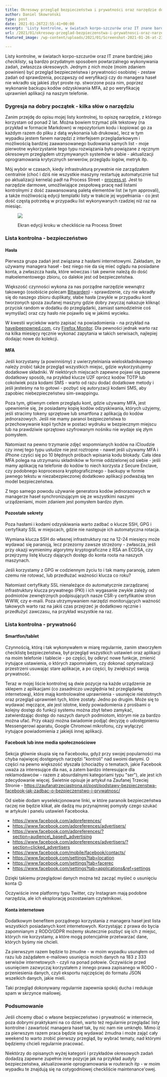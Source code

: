 ```yaml
---
title: Okresowy przegląd bezpieczeństwa i prywatności oraz narzędzie do list kontrolnych – Process Street
author: Daniel Skowroński
type: post
date: 2021-01-26T22:55:41+00:00
excerpt: 'Listy kontrolne, w światach korpo-szczurów oraz IT znane bardziej jako checklisty, są bardzo przydatnym sposobem powtarzalnego wykonywania zadań, zwłaszcza okresowych. Jednym z nich może (moim zdaniem powinien) być przegląd bezpieczeństwa i prywatności osobistej - zestaw zadań od sprawdzenia, począwszy od weryfikacji czy do managera haseł nie wkradło się jakieś zbyt proste np. stworzone poza nim, poprzez wykonanie backupu kodów odzyskiwania MFA, aż po weryfikację uprawnień aplikacji na naszym telefonie.'
url: /2021/01/okresowy-przeglad-bezpieczenstwa-i-prywatnosci-oraz-narzedzie-do-list-kontrolnych-process-street/
featured_image: /wp-content/uploads/2021/01/Screenshot-2021-01-26-at-23.43.50.png

---
```

Listy kontrolne, w światach korpo-szczurów oraz IT znane bardziej jako _checklisty_, są bardzo przydatnym sposobem powtarzalnego wykonywania zadań, zwłaszcza okresowych. Jednym z nich może (moim zdaniem powinien) być przegląd bezpieczeństwa i prywatności osobistej - zestaw zadań od sprawdzenia, począwszy od weryfikacji czy do managera haseł nie wkradło się jakieś zbyt proste np. stworzone poza nim, poprzez wykonanie backupu kodów odzyskiwania MFA, aż po weryfikację uprawnień aplikacji na naszym telefonie.

### Dygresja na dobry początek - kilka słów o narzędziu

Zanim przejdę do opisu mojej listy kontrolnej, to opiszę narzędzie, z którego korzystam od ponad 2 lat. Można bowiem trzymać plik tekstowy (na przykład w formacie Markdown) w repozytorium kodu i kopiować go za każdym razem do pliku z datą wykonania lub drukować, lecz w tym wypadku jestem fanem narzędzi z interfejsem przeglądarkowym i możliwością bardziej zaawansowanego budowania samych list - moje pierwotne wykorzystanie tego typu rozwiązania było powiązane z ręcznym okresowym przeglądem utrzymywanych systemów w labie - aktualizacji oprogramowania krytycznych serwerów, przeglądu logów, metryk itp. 

Mój wybór w czasach, kiedy infrastrukturą prywatnie nie zarządzałem centralnie (choć i dziś nie wszystkie maszyny restartuję automatycznie tuż po aktualizacji kernela) padł na Process Street - [process.st][1]. Jest to narzędzie darmowe, umożliwiające zespołową pracę nad listami kontrolnymi z dość zaawansowaną paletą elementów list (w tym approvali), a także możliwością edycji templatki listy w trakcie jej wypełniania - co jest dość częstą potrzebą w przypadku list wykonywanych rzadziej niż raz na miesiąc.<figure class="wp-block-image size-large">

![](/wp-content/uploads/2021/01/Screenshot-2021-01-26-at-23.40.40-300x179.png)<figcaption>Ekran edycji kroku w checkliście na Process Street</figcaption></figure> 

### Lista kontrolna - bezpieczeństwo

#### Hasła

Pierwsza grupa zadań jest związana z hasłami internetowymi. Zakładam, że używamy managera haseł - bez niego nie da się mieć oglądu na posiadane konta, a zwłaszcza hasła, które wówczas i tak pewnie należą do dość małoelementowego zbioru, co dalekie jest od bezpieczeństwa. 

Większość czynności wykona za nas porządne narzędzie wewnątrz takowego (osobiście polecam [Bitwarden][3]) - sprawdzenie, czy nie wkradły się do naszego zbioru duplikaty, słabe hasła (zwykle w przypadku kont tworzonych spoza zaufanej maszyny gdzie dobry zwyczaj nakazuje kliknąć przycisk random w dodatku do przeglądarki, zamiast samodzielnie coś wymyślać) oraz czy hasło nie pojawiło się w jakimś wycieku. 

W kwestii wycieków warto zapisać na powiadomienia - na przykład na [haveibeenpwned.com][4], czy [Firefox Monitor][5]. Dla pewności jednak warto raz na kilka miesięcy ręcznie wykonać zapytania w takich serwisach, najlepiej dodając nowe do kolekcji.

#### MFA

Jeśli korzystamy (a powinniśmy) z uwierzytelniania wieloskładnikowego należy zrobić także przegląd wszystkich miejsc, gdzie wykorzystujemy dodatkowe składniki. W niektórych miejscach zapewne pojawi się zapewne dodatkowy sposób, na przykład klucze U2F oprócz kodów TOTP lub cokolwiek poza kodami SMS - warto od razu dodać dodatkowe metody i jeśli jesteśmy na to gotowi - pozbyć się autoryzacji kodami SMS, aby zapobiec niebezpieczeństwu sim-swappingu. 

Poza tym, głównym celem przeglądu kont, gdzie używamy MFA, jest upewnienie się, że posiadamy kopię kodów odzyskiwania, których użyjemy, jeśli stracimy tokeny sprzętowe lub smartfona z aplikacją do kodów jednorazowych. Jeśli nie mamy paranoi bezpieczeństwa to przechowywanie kopii tychże w postaci wydruku w bezpiecznym miejscu lub na prawdziwie sprzętowo szyfrowanym nośniku nie wydaje się złym pomysłem. 

Natomiast na pewno trzymanie zdjęć wspomnianych kodów na iCloudzie czy innej tego typu usłudze nie jest roztropne - nawet jeśli używamy MFA i iPhone czyści się po 10 błędnych próbach wpisania kodu blokady. Cała idea MFA polega na utrzymaniu składników w formie oddzielonej od siebie - jeśli mamy aplikację na telefonie do kodów to niech korzysta z Secure Enclave, czy podobnego koprocesora kryptograficznego - backupy w formie jawnego tekstu w niezabezpieczonej dodatkowo aplikacji podważają ten model bezpieczeństwa.

Z tego samego powodu używanie generatora kodów jednorazowych w managerze haseł synchronizującym się ze wszystkimi naszymi urządzeniami, moim zdaniem jest pomysłem bardzo złym. 

#### Pozostałe sekrety

Poza hasłami i kodami odzyskiwania warto zadbać o klucze SSH, GPG i certyfikaty SSL w miejscach, gdzie nie następuje ich automatyczna rotacja. 

Wymiana klucza SSH do własnej infrastruktury raz na 12-24 miesięcy może wydawać się paranoją, lecz przezorny zawsze strzeżony - zwłascza, jeśli przy okazji wymienimy algorytmy kryptograficzne z RSA an ECDSA, czy przejrzymy listę kluczy dających dostęp do konta roota na naszych maszynach. 

Jeśli korzystamy z GPG w codziennym życiu to i tak mamy paranoję, zatem czemu nie rotować, lub przedłużać ważności klucza co roku?

Natomiast certyfikaty SSL nienależące do automatycznie zarządzanej infrastruktury klucza prywatnego (PKI) i ich wygasanie zwykle zależy od podmiotów zewnętrznych podpisujących nasze CSR-y certyfikatów stron WWW, czy e-maili. Poza utrzymywaniem narzędzi monitorujących ważność takowych warto raz na jakiś czas przejrzeć je dodatkowo ręcznie i przedłużyć zawczasu, na przykład wszystkie na raz.

### Lista kontrolna - prywatność

#### Smartfon/tablet

Czynnością, którą i tak wykonywałem w miarę regularnie, zanim stworzyłem checklistę bezpieczeństwa, był przegląd wszystkich ustawień oraz aplikacji na moim telefonie i tablecie - po części, by odkryć nowe funkcje, zmienić irytujące ustawienia, o których zapomniałem, czy dokonać optymalizacji przestrzeni usuwając stare aplikacje, a po części, by zwiększyć swoją prywatność.

Teraz w mojej liście kontrolnej są dwie pozycje na każde urządzenie ze sklepem z aplikacjami (co zasadniczo uwzględnia też przeglądarkę internetową), które mają kontrolowalne uprawnienia - usunięcie nieistotnych oraz przegląd uprawnień tych, które zostały. Jedno po drugim. Może się to wydawać męczące, ale jest istotne, kiedy powiadomienia z prośbami o kolejny dostęp do funkcji systemu można zbyt łatwo zamykać, zatwierdzając dostęp do naszych danych podmiotom, którym nie za bardzo można ufać. Przy okazji można świadomie podjąć decyzję o udostępnieniu Messengerowi aparatu, Google Chromowi mikrofonu, czy wyłączyć irytujące powiadomienia z jakiejś innej aplikacji.

#### Facebook lub inne media społecznościowe

Sekcja głównie skupia się na Facebooku, gdyż przy swojej popularności ma chyba najwięcej dostępnych narzędzi "kontroli" nad swoimi danymi. O części na pewno większość słyszała (chociażby o tematach, jakie Facebook uważa za interesujące dla nas, a zatem bardzo interesujące dla reklamodawców - razem z absurdalnymi kategoriami typu "ser"), ale jest ich zdecydowanie więcej. Świetnie opisuje je artykuł na Zaufanej Trzeciej Stronie - <https://zaufanatrzeciastrona.pl/post/podstawy-bezpieczenstwa-facebook-jak-zadbac-o-bezpieczenstwo-i-prywatnosc/>

Od siebie dodam wyselekcjonowane linki, w które paranoik bezpieczeństwa raczej nie będzie klikał, ale dadzą mu przynajmniej pomysły czego szukać w artykule i panelu ustawień Facebooka.

  * https://www.facebook.com/adpreferences/ 
  * https://www.facebook.com/adpreferences/advertisers/
  * https://www.facebook.com/adpreferences/?section=audience\_based\_advertising
  * https://www.facebook.com/adpreferences/advertisers/?section=clicked_advertisers
  * https://www.facebook.com/mobile/facebook/contacts/
  * https://www.facebook.com/settings?tab=location
  * https://www.facebook.com/settings?tab=facerec
  * https://www.facebook.com/settings?tab=applications&ref=settings

Dzięki takiemu przeglądowi danych można też zacząć myśleć o usunięciu konta 😉 

Oczywiście inne platformy typu Twitter, czy Instagram mają podobne narzędzia, ale ich eksplorację pozostawiam czytelnikowi.

#### Konta internetowe

Dodatkowym benefitem porządnego korzystania z managera haseł jest lista wszystkich posiadanych kont internetowych. Korzystając z prawa do bycia zapomnianym z RODO/GDPR możemy skutecznie pozbyć się ich z miejsc, których nie korzystamy, a które mogą potencjalnie przetwarzać dane, których byśmy nie chcieli. 

Za pierwszym razem będzie to żmudne - w moim wypadku usunąłem od razu lub zażądałem e-mailowo usunięcia moich danych na 183 z 333 serwisów internetowych - czyli na ponad połowie. Oczywiście przed usunięciem zazwyczaj korzystałem z innego prawa zapisanego w RODO - przeniesienia danych, czyli eksportu najczęściej do formatu JSON wszelkich danych, jakie mieli. 

Taki przegląd dokonywany regularnie zapewnia spokój ducha i redukuje spam w skrzynce mailowej.

### Podsumowanie

Jeśli chcemy dbać o własne bezpieczeństwo i prywatność w internecie, poza dobrymi praktykami na co dzień, warto też regularnie przeglądać listy kontrolne i zawartość managera haseł tak, by nic nam nie umknęło. Mimo iż za pierwszym razem praca będzie się wydawać żmudna i może zająć cały weekend to warto zrobić pierwszy przegląd, by wybrać tematy, nad którymi będziemy chcieli regularnie pracować.

Niektórzy do opisanych wyżej kategorii i przykładów okresowych zadań dodadzą zapewne zupełnie inne pozycje jak na przykład audyty bezpieczeństwa, aktualizowanie oprogramowania w routerach itp - w moim wypadku te znajdują się na cotygodniowej checkliście maintenance'owej.

 [1]: https://process.st
 [2]: /wp-content/uploads/2021/01/Screenshot-2021-01-26-at-23.40.40.png
 [3]: http://bitwarden.com/
 [4]: https://haveibeenpwned.com/
 [5]: https://monitor.firefox.com/